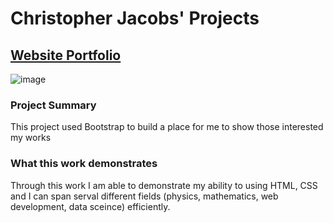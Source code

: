 # Christopher Jacobs' Projects

## [Website Portfolio](https://jacobsc050.github.io/website-portfolio/)

![image](https://github.com/jacobsc050/portfolio/blob/main/my_picture.png)

### Project Summary

This project used Bootstrap to build a place for me to show those interested my works

### What this work demonstrates

Through this work I am able to demonstrate my ability to using HTML, CSS and I can span serval different fields (physics, mathematics, web development, data sceince) efficiently. 
